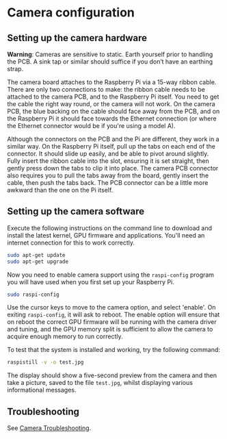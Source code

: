 # Camera configuration

## Setting up the camera hardware

**Warning**: Cameras are sensitive to static. Earth yourself prior to handling the PCB. A sink tap or similar should suffice if you don’t have an earthing strap.

The camera board attaches to the Raspberry Pi via a 15-way ribbon cable. There are only two connections to make: the ribbon cable needs to be attached to the camera PCB, and to the Raspberry Pi itself. You need to get the cable the right way round, or the camera will not work. On the camera PCB, the blue backing on the cable should face away from the PCB, and on the Raspberry Pi it should face towards the Ethernet connection (or where the Ethernet connector would be if you're using a model A).

Although the connectors on the PCB and the Pi are different, they work in a similar way. On the Raspberry Pi itself, pull up the tabs on each end of the connector. It should slide up easily, and be able to pivot around slightly. Fully insert the ribbon cable into the slot, ensuring it is set straight, then gently press down the tabs to clip it into place. The camera PCB connector also requires you to pull the tabs away from the board, gently insert the cable, then push the tabs back. The PCB connector can be a little more awkward than the one on the Pi itself.

## Setting up the camera software

Execute the following instructions on the command line to download and install the latest kernel, GPU firmware and applications. You'll need an internet connection for this to work correctly.

```bash
sudo apt-get update
sudo apt-get upgrade
```

Now you need to enable camera support using the `raspi-config` program you will have used when you first set up your Raspberry Pi.

```bash
sudo raspi-config
```

Use the cursor keys to move to the camera option, and select 'enable'. On exiting `raspi-config`, it will ask to reboot. The enable option will ensure that on reboot the correct GPU firmware will be running with the camera driver and tuning, and the GPU memory split is sufficient to allow the camera to acquire enough memory to run correctly.

To test that the system is installed and working, try the following command:

```bash
raspistill -v -o test.jpg
```

The display should show a five-second preview from the camera and then take a picture, saved to the file `test.jpg`, whilst displaying various informational messages.

## Troubleshooting

See [Camera Troubleshooting](../raspbian/applications/camera.md).
